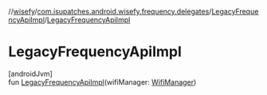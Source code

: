 //[wisefy](../../../index.md)/[com.isupatches.android.wisefy.frequency.delegates](../index.md)/[LegacyFrequencyApiImpl](index.md)/[LegacyFrequencyApiImpl](-legacy-frequency-api-impl.md)

# LegacyFrequencyApiImpl

[androidJvm]\
fun [LegacyFrequencyApiImpl](-legacy-frequency-api-impl.md)(wifiManager: [WifiManager](https://developer.android.com/reference/kotlin/android/net/wifi/WifiManager.html))
